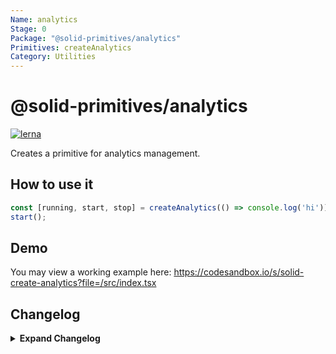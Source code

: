 ```yaml
---
Name: analytics
Stage: 0
Package: "@solid-primitives/analytics"
Primitives: createAnalytics
Category: Utilities
---
```


# @solid-primitives/analytics

[![lerna](https://img.shields.io/badge/maintained%20with-lerna-cc00ff.svg?style=for-the-badge)](https://lerna.js.org/)

Creates a primitive for analytics management.

## How to use it

```ts
const [running, start, stop] = createAnalytics(() => console.log('hi')));
start();
```

## Demo

You may view a working example here: https://codesandbox.io/s/solid-create-analytics?file=/src/index.tsx

## Changelog

<details>
<summary><b>Expand Changelog</b></summary>

0.0.100

</details>
